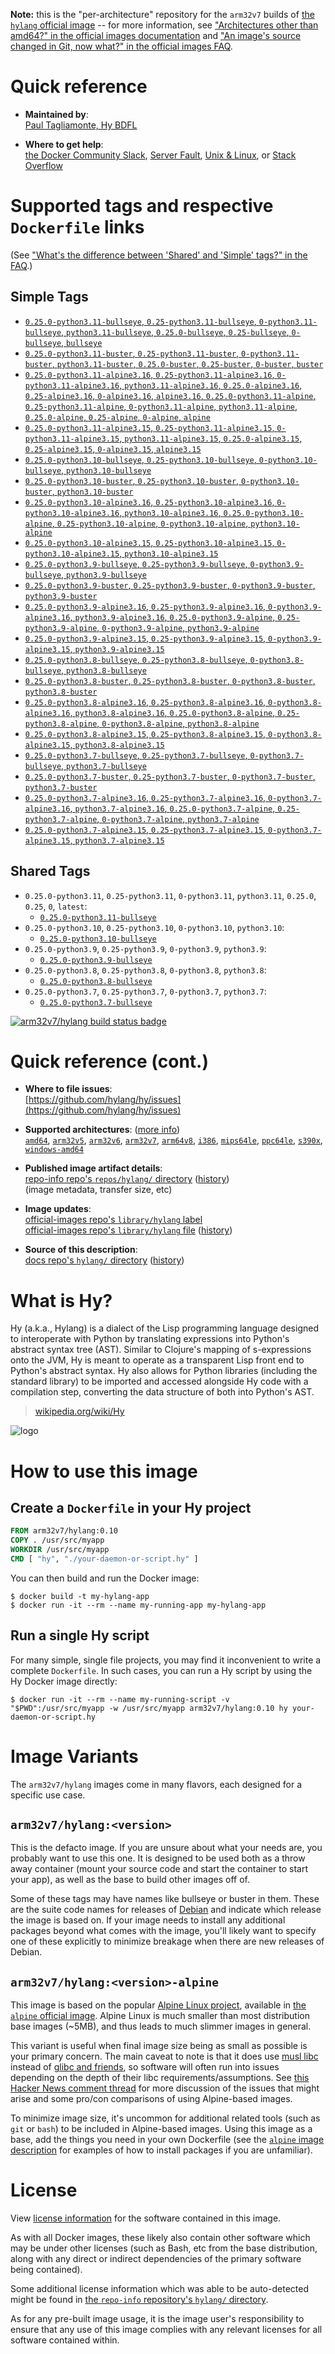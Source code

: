 <!--

********************************************************************************

WARNING:

    DO NOT EDIT "hylang/README.md"

    IT IS AUTO-GENERATED

    (from the other files in "hylang/" combined with a set of templates)

********************************************************************************

-->

**Note:** this is the "per-architecture" repository for the `arm32v7` builds of [the `hylang` official image](https://hub.docker.com/_/hylang) -- for more information, see ["Architectures other than amd64?" in the official images documentation](https://github.com/docker-library/official-images#architectures-other-than-amd64) and ["An image's source changed in Git, now what?" in the official images FAQ](https://github.com/docker-library/faq#an-images-source-changed-in-git-now-what).

# Quick reference

-	**Maintained by**:  
	[Paul Tagliamonte, Hy BDFL](https://github.com/hylang/hy)

-	**Where to get help**:  
	[the Docker Community Slack](https://dockr.ly/comm-slack), [Server Fault](https://serverfault.com/help/on-topic), [Unix & Linux](https://unix.stackexchange.com/help/on-topic), or [Stack Overflow](https://stackoverflow.com/help/on-topic)

# Supported tags and respective `Dockerfile` links

(See ["What's the difference between 'Shared' and 'Simple' tags?" in the FAQ](https://github.com/docker-library/faq#whats-the-difference-between-shared-and-simple-tags).)

## Simple Tags

-	[`0.25.0-python3.11-bullseye`, `0.25-python3.11-bullseye`, `0-python3.11-bullseye`, `python3.11-bullseye`, `0.25.0-bullseye`, `0.25-bullseye`, `0-bullseye`, `bullseye`](https://github.com/hylang/docker-hylang/blob/0d762b448e7daeaeddda1d1b8bfb71d3cea233bb/dockerfiles-generated/Dockerfile.python3.11-bullseye)
-	[`0.25.0-python3.11-buster`, `0.25-python3.11-buster`, `0-python3.11-buster`, `python3.11-buster`, `0.25.0-buster`, `0.25-buster`, `0-buster`, `buster`](https://github.com/hylang/docker-hylang/blob/0d762b448e7daeaeddda1d1b8bfb71d3cea233bb/dockerfiles-generated/Dockerfile.python3.11-buster)
-	[`0.25.0-python3.11-alpine3.16`, `0.25-python3.11-alpine3.16`, `0-python3.11-alpine3.16`, `python3.11-alpine3.16`, `0.25.0-alpine3.16`, `0.25-alpine3.16`, `0-alpine3.16`, `alpine3.16`, `0.25.0-python3.11-alpine`, `0.25-python3.11-alpine`, `0-python3.11-alpine`, `python3.11-alpine`, `0.25.0-alpine`, `0.25-alpine`, `0-alpine`, `alpine`](https://github.com/hylang/docker-hylang/blob/0d762b448e7daeaeddda1d1b8bfb71d3cea233bb/dockerfiles-generated/Dockerfile.python3.11-alpine3.16)
-	[`0.25.0-python3.11-alpine3.15`, `0.25-python3.11-alpine3.15`, `0-python3.11-alpine3.15`, `python3.11-alpine3.15`, `0.25.0-alpine3.15`, `0.25-alpine3.15`, `0-alpine3.15`, `alpine3.15`](https://github.com/hylang/docker-hylang/blob/0d762b448e7daeaeddda1d1b8bfb71d3cea233bb/dockerfiles-generated/Dockerfile.python3.11-alpine3.15)
-	[`0.25.0-python3.10-bullseye`, `0.25-python3.10-bullseye`, `0-python3.10-bullseye`, `python3.10-bullseye`](https://github.com/hylang/docker-hylang/blob/0d762b448e7daeaeddda1d1b8bfb71d3cea233bb/dockerfiles-generated/Dockerfile.python3.10-bullseye)
-	[`0.25.0-python3.10-buster`, `0.25-python3.10-buster`, `0-python3.10-buster`, `python3.10-buster`](https://github.com/hylang/docker-hylang/blob/0d762b448e7daeaeddda1d1b8bfb71d3cea233bb/dockerfiles-generated/Dockerfile.python3.10-buster)
-	[`0.25.0-python3.10-alpine3.16`, `0.25-python3.10-alpine3.16`, `0-python3.10-alpine3.16`, `python3.10-alpine3.16`, `0.25.0-python3.10-alpine`, `0.25-python3.10-alpine`, `0-python3.10-alpine`, `python3.10-alpine`](https://github.com/hylang/docker-hylang/blob/0d762b448e7daeaeddda1d1b8bfb71d3cea233bb/dockerfiles-generated/Dockerfile.python3.10-alpine3.16)
-	[`0.25.0-python3.10-alpine3.15`, `0.25-python3.10-alpine3.15`, `0-python3.10-alpine3.15`, `python3.10-alpine3.15`](https://github.com/hylang/docker-hylang/blob/0d762b448e7daeaeddda1d1b8bfb71d3cea233bb/dockerfiles-generated/Dockerfile.python3.10-alpine3.15)
-	[`0.25.0-python3.9-bullseye`, `0.25-python3.9-bullseye`, `0-python3.9-bullseye`, `python3.9-bullseye`](https://github.com/hylang/docker-hylang/blob/0d762b448e7daeaeddda1d1b8bfb71d3cea233bb/dockerfiles-generated/Dockerfile.python3.9-bullseye)
-	[`0.25.0-python3.9-buster`, `0.25-python3.9-buster`, `0-python3.9-buster`, `python3.9-buster`](https://github.com/hylang/docker-hylang/blob/0d762b448e7daeaeddda1d1b8bfb71d3cea233bb/dockerfiles-generated/Dockerfile.python3.9-buster)
-	[`0.25.0-python3.9-alpine3.16`, `0.25-python3.9-alpine3.16`, `0-python3.9-alpine3.16`, `python3.9-alpine3.16`, `0.25.0-python3.9-alpine`, `0.25-python3.9-alpine`, `0-python3.9-alpine`, `python3.9-alpine`](https://github.com/hylang/docker-hylang/blob/0d762b448e7daeaeddda1d1b8bfb71d3cea233bb/dockerfiles-generated/Dockerfile.python3.9-alpine3.16)
-	[`0.25.0-python3.9-alpine3.15`, `0.25-python3.9-alpine3.15`, `0-python3.9-alpine3.15`, `python3.9-alpine3.15`](https://github.com/hylang/docker-hylang/blob/0d762b448e7daeaeddda1d1b8bfb71d3cea233bb/dockerfiles-generated/Dockerfile.python3.9-alpine3.15)
-	[`0.25.0-python3.8-bullseye`, `0.25-python3.8-bullseye`, `0-python3.8-bullseye`, `python3.8-bullseye`](https://github.com/hylang/docker-hylang/blob/0d762b448e7daeaeddda1d1b8bfb71d3cea233bb/dockerfiles-generated/Dockerfile.python3.8-bullseye)
-	[`0.25.0-python3.8-buster`, `0.25-python3.8-buster`, `0-python3.8-buster`, `python3.8-buster`](https://github.com/hylang/docker-hylang/blob/0d762b448e7daeaeddda1d1b8bfb71d3cea233bb/dockerfiles-generated/Dockerfile.python3.8-buster)
-	[`0.25.0-python3.8-alpine3.16`, `0.25-python3.8-alpine3.16`, `0-python3.8-alpine3.16`, `python3.8-alpine3.16`, `0.25.0-python3.8-alpine`, `0.25-python3.8-alpine`, `0-python3.8-alpine`, `python3.8-alpine`](https://github.com/hylang/docker-hylang/blob/0d762b448e7daeaeddda1d1b8bfb71d3cea233bb/dockerfiles-generated/Dockerfile.python3.8-alpine3.16)
-	[`0.25.0-python3.8-alpine3.15`, `0.25-python3.8-alpine3.15`, `0-python3.8-alpine3.15`, `python3.8-alpine3.15`](https://github.com/hylang/docker-hylang/blob/0d762b448e7daeaeddda1d1b8bfb71d3cea233bb/dockerfiles-generated/Dockerfile.python3.8-alpine3.15)
-	[`0.25.0-python3.7-bullseye`, `0.25-python3.7-bullseye`, `0-python3.7-bullseye`, `python3.7-bullseye`](https://github.com/hylang/docker-hylang/blob/0d762b448e7daeaeddda1d1b8bfb71d3cea233bb/dockerfiles-generated/Dockerfile.python3.7-bullseye)
-	[`0.25.0-python3.7-buster`, `0.25-python3.7-buster`, `0-python3.7-buster`, `python3.7-buster`](https://github.com/hylang/docker-hylang/blob/0d762b448e7daeaeddda1d1b8bfb71d3cea233bb/dockerfiles-generated/Dockerfile.python3.7-buster)
-	[`0.25.0-python3.7-alpine3.16`, `0.25-python3.7-alpine3.16`, `0-python3.7-alpine3.16`, `python3.7-alpine3.16`, `0.25.0-python3.7-alpine`, `0.25-python3.7-alpine`, `0-python3.7-alpine`, `python3.7-alpine`](https://github.com/hylang/docker-hylang/blob/0d762b448e7daeaeddda1d1b8bfb71d3cea233bb/dockerfiles-generated/Dockerfile.python3.7-alpine3.16)
-	[`0.25.0-python3.7-alpine3.15`, `0.25-python3.7-alpine3.15`, `0-python3.7-alpine3.15`, `python3.7-alpine3.15`](https://github.com/hylang/docker-hylang/blob/0d762b448e7daeaeddda1d1b8bfb71d3cea233bb/dockerfiles-generated/Dockerfile.python3.7-alpine3.15)

## Shared Tags

-	`0.25.0-python3.11`, `0.25-python3.11`, `0-python3.11`, `python3.11`, `0.25.0`, `0.25`, `0`, `latest`:
	-	[`0.25.0-python3.11-bullseye`](https://github.com/hylang/docker-hylang/blob/0d762b448e7daeaeddda1d1b8bfb71d3cea233bb/dockerfiles-generated/Dockerfile.python3.11-bullseye)
-	`0.25.0-python3.10`, `0.25-python3.10`, `0-python3.10`, `python3.10`:
	-	[`0.25.0-python3.10-bullseye`](https://github.com/hylang/docker-hylang/blob/0d762b448e7daeaeddda1d1b8bfb71d3cea233bb/dockerfiles-generated/Dockerfile.python3.10-bullseye)
-	`0.25.0-python3.9`, `0.25-python3.9`, `0-python3.9`, `python3.9`:
	-	[`0.25.0-python3.9-bullseye`](https://github.com/hylang/docker-hylang/blob/0d762b448e7daeaeddda1d1b8bfb71d3cea233bb/dockerfiles-generated/Dockerfile.python3.9-bullseye)
-	`0.25.0-python3.8`, `0.25-python3.8`, `0-python3.8`, `python3.8`:
	-	[`0.25.0-python3.8-bullseye`](https://github.com/hylang/docker-hylang/blob/0d762b448e7daeaeddda1d1b8bfb71d3cea233bb/dockerfiles-generated/Dockerfile.python3.8-bullseye)
-	`0.25.0-python3.7`, `0.25-python3.7`, `0-python3.7`, `python3.7`:
	-	[`0.25.0-python3.7-bullseye`](https://github.com/hylang/docker-hylang/blob/0d762b448e7daeaeddda1d1b8bfb71d3cea233bb/dockerfiles-generated/Dockerfile.python3.7-bullseye)

[![arm32v7/hylang build status badge](https://img.shields.io/jenkins/s/https/doi-janky.infosiftr.net/job/multiarch/job/arm32v7/job/hylang.svg?label=arm32v7/hylang%20%20build%20job)](https://doi-janky.infosiftr.net/job/multiarch/job/arm32v7/job/hylang/)

# Quick reference (cont.)

-	**Where to file issues**:  
	[https://github.com/hylang/hy/issues](https://github.com/hylang/hy/issues)

-	**Supported architectures**: ([more info](https://github.com/docker-library/official-images#architectures-other-than-amd64))  
	[`amd64`](https://hub.docker.com/r/amd64/hylang/), [`arm32v5`](https://hub.docker.com/r/arm32v5/hylang/), [`arm32v6`](https://hub.docker.com/r/arm32v6/hylang/), [`arm32v7`](https://hub.docker.com/r/arm32v7/hylang/), [`arm64v8`](https://hub.docker.com/r/arm64v8/hylang/), [`i386`](https://hub.docker.com/r/i386/hylang/), [`mips64le`](https://hub.docker.com/r/mips64le/hylang/), [`ppc64le`](https://hub.docker.com/r/ppc64le/hylang/), [`s390x`](https://hub.docker.com/r/s390x/hylang/), [`windows-amd64`](https://hub.docker.com/r/winamd64/hylang/)

-	**Published image artifact details**:  
	[repo-info repo's `repos/hylang/` directory](https://github.com/docker-library/repo-info/blob/master/repos/hylang) ([history](https://github.com/docker-library/repo-info/commits/master/repos/hylang))  
	(image metadata, transfer size, etc)

-	**Image updates**:  
	[official-images repo's `library/hylang` label](https://github.com/docker-library/official-images/issues?q=label%3Alibrary%2Fhylang)  
	[official-images repo's `library/hylang` file](https://github.com/docker-library/official-images/blob/master/library/hylang) ([history](https://github.com/docker-library/official-images/commits/master/library/hylang))

-	**Source of this description**:  
	[docs repo's `hylang/` directory](https://github.com/docker-library/docs/tree/master/hylang) ([history](https://github.com/docker-library/docs/commits/master/hylang))

# What is Hy?

Hy (a.k.a., Hylang) is a dialect of the Lisp programming language designed to interoperate with Python by translating expressions into Python's abstract syntax tree (AST). Similar to Clojure's mapping of s-expressions onto the JVM, Hy is meant to operate as a transparent Lisp front end to Python's abstract syntax. Hy also allows for Python libraries (including the standard library) to be imported and accessed alongside Hy code with a compilation step, converting the data structure of both into Python's AST.

> [wikipedia.org/wiki/Hy](https://en.wikipedia.org/wiki/Hy)

![logo](https://raw.githubusercontent.com/docker-library/docs/c097f38c6ee48cd13456df8cd853a9d806fff429/hylang/logo.png)

# How to use this image

## Create a `Dockerfile` in your Hy project

```dockerfile
FROM arm32v7/hylang:0.10
COPY . /usr/src/myapp
WORKDIR /usr/src/myapp
CMD [ "hy", "./your-daemon-or-script.hy" ]
```

You can then build and run the Docker image:

```console
$ docker build -t my-hylang-app
$ docker run -it --rm --name my-running-app my-hylang-app
```

## Run a single Hy script

For many simple, single file projects, you may find it inconvenient to write a complete `Dockerfile`. In such cases, you can run a Hy script by using the Hy Docker image directly:

```console
$ docker run -it --rm --name my-running-script -v "$PWD":/usr/src/myapp -w /usr/src/myapp arm32v7/hylang:0.10 hy your-daemon-or-script.hy
```

# Image Variants

The `arm32v7/hylang` images come in many flavors, each designed for a specific use case.

## `arm32v7/hylang:<version>`

This is the defacto image. If you are unsure about what your needs are, you probably want to use this one. It is designed to be used both as a throw away container (mount your source code and start the container to start your app), as well as the base to build other images off of.

Some of these tags may have names like bullseye or buster in them. These are the suite code names for releases of [Debian](https://wiki.debian.org/DebianReleases) and indicate which release the image is based on. If your image needs to install any additional packages beyond what comes with the image, you'll likely want to specify one of these explicitly to minimize breakage when there are new releases of Debian.

## `arm32v7/hylang:<version>-alpine`

This image is based on the popular [Alpine Linux project](https://alpinelinux.org), available in [the `alpine` official image](https://hub.docker.com/_/alpine). Alpine Linux is much smaller than most distribution base images (~5MB), and thus leads to much slimmer images in general.

This variant is useful when final image size being as small as possible is your primary concern. The main caveat to note is that it does use [musl libc](https://musl.libc.org) instead of [glibc and friends](https://www.etalabs.net/compare_libcs.html), so software will often run into issues depending on the depth of their libc requirements/assumptions. See [this Hacker News comment thread](https://news.ycombinator.com/item?id=10782897) for more discussion of the issues that might arise and some pro/con comparisons of using Alpine-based images.

To minimize image size, it's uncommon for additional related tools (such as `git` or `bash`) to be included in Alpine-based images. Using this image as a base, add the things you need in your own Dockerfile (see the [`alpine` image description](https://hub.docker.com/_/alpine/) for examples of how to install packages if you are unfamiliar).

# License

View [license information](https://github.com/hylang/hy/blob/master/LICENSE) for the software contained in this image.

As with all Docker images, these likely also contain other software which may be under other licenses (such as Bash, etc from the base distribution, along with any direct or indirect dependencies of the primary software being contained).

Some additional license information which was able to be auto-detected might be found in [the `repo-info` repository's `hylang/` directory](https://github.com/docker-library/repo-info/tree/master/repos/hylang).

As for any pre-built image usage, it is the image user's responsibility to ensure that any use of this image complies with any relevant licenses for all software contained within.
